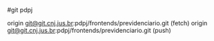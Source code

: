#git pdpj

origin  git@git.cnj.jus.br:pdpj/frontends/previdenciario.git (fetch)
origin  git@git.cnj.jus.br:pdpj/frontends/previdenciario.git (push)
